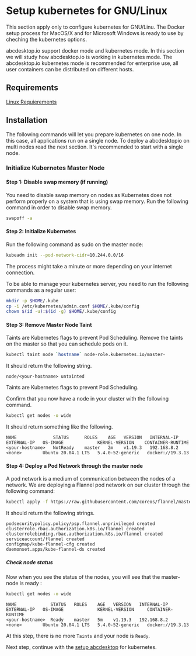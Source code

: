 # Setup kubernetes for GNU/Linux

This section apply only to configure kubernetes for GNU/Linu. The Docker setup process for MacOS/X and for Microsoft Windows is ready to use by cheching the kubernetes options.

abcdesktop.io support docker mode and kubernetes mode. In this section we will study how abcdesktop.io is working in kubernetes mode. The abcdesktop.io kubernetes mode is recommended for enterprise use, all user containers can be distributed on different hosts.

## Requirements

[Linux Requierements](k8slinuxinstallation.md)


## Installation

The following commands will let you prepare kubernetes on one node. In this case, all applications run on a single node. To deploy a abcdesktopio on multi nodes read the next section. It's recommended to start with a single node.


### Initialize Kubernetes Master Node
#### Step 1: Disable swap memory (if running)
You need to disable swap memory on nodes as Kubernetes does not perform properly on a system that is using swap memory. Run the following command in order to disable swap memory.  

```bash
swapoff -a
```

#### Step 2: Initialize Kubernetes
Run the following command as sudo on the master node:

```bash
kubeadm init --pod-network-cidr=10.244.0.0/16
```

The process might take a minute or more depending on your internet connection.  

To be able to manage your kubernetes server, you need to run the following commands as a regular user:

```bash
mkdir -p $HOME/.kube
cp -i /etc/kubernetes/admin.conf $HOME/.kube/config
chown $(id -u):$(id -g) $HOME/.kube/config
```


#### Step 3: Remove Master Node Taint 

Taints are Kubernetes flags to prevent Pod Scheduling. Remove the taints on the master so that you can schedule pods on it.

```bash
kubectl taint node `hostname` node-role.kubernetes.io/master-
```

It should return the following string.

```
node/<your-hostname> untainted
```
Taints are Kubernetes flags to prevent Pod Scheduling.


Confirm that you now have a node in your cluster with the following command.

```bash
kubectl get nodes -o wide
```

It should return something like the following.

```
NAME              STATUS      ROLES    AGE   VERSION   INTERNAL-IP   EXTERNAL-IP   OS-IMAGE             KERNEL-VERSION    CONTAINER-RUNTIME
<your-hostname>   NotReady    master   2m    v1.19.3   192.168.8.2   <none>        Ubuntu 20.04.1 LTS   5.4.0-52-generic   docker://19.3.13
```

#### Step 4: Deploy a Pod Network through the master node

A pod network is a medium of communication between the nodes of a network. We are deploying a Flannel pod network on our cluster through the following command:

```bash
kubectl apply -f https://raw.githubusercontent.com/coreos/flannel/master/Documentation/kube-flannel.yml
```

It should return the following strings.

```
podsecuritypolicy.policy/psp.flannel.unprivileged created
clusterrole.rbac.authorization.k8s.io/flannel created
clusterrolebinding.rbac.authorization.k8s.io/flannel created
serviceaccount/flannel created
configmap/kube-flannel-cfg created
daemonset.apps/kube-flannel-ds created
```

##### Check node status

Now when you see the status of the nodes, you will see that the master-node is ready :

```bash
kubectl get nodes -o wide
```

```
NAME             STATUS   ROLES    AGE   VERSION   INTERNAL-IP   EXTERNAL-IP   OS-IMAGE             KERNEL-VERSION     CONTAINER-RUNTIME
<your-hostname>  Ready    master   5m    v1.19.3   192.168.8.2   <none>        Ubuntu 20.04.1 LTS   5.4.0-52-generic   docker://19.3.13
```

At this step, there is no more ```Taints``` and your node is ```Ready```. 

Next step, continue with the [setup abcdesktop](kubernetes_abcdesktop.md) for kubernetes.

